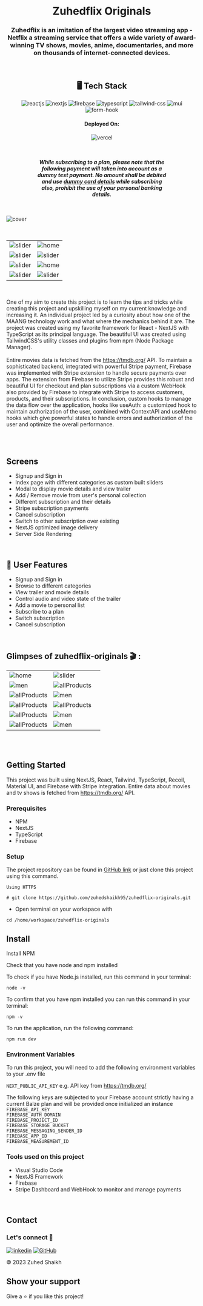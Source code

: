 <h1 align="center">Zuhedflix Originals</h1>

<h3 align="center">Zuhedflix is an imitation of the largest video streaming app - Netflix a streaming service that offers a wide variety of award-winning TV shows, movies, anime, documentaries, and more on thousands of internet-connected devices.</h3>

<br />

<h2 align="center">🖥️ Tech Stack</h2>

<p align="center">
  <img src="https://img.shields.io/badge/React-20232A?style=for-the-badge&logo=react&logoColor=61DAFB" alt="reactjs" />
  <img src="https://img.shields.io/badge/Next-black?style=for-the-badge&logo=next.js&logoColor=white" alt="nextjs" />
  <img src="https://img.shields.io/badge/firebase-%23039BE5.svg?style=for-the-badge&logo=firebase" alt="firebase" />
  <img src="https://img.shields.io/badge/typescript-%23007ACC.svg?style=for-the-badge&logo=typescript&logoColor=white" alt="typescript" />
  <img src="https://img.shields.io/badge/tailwindcss-%2338B2AC.svg?style=for-the-badge&logo=tailwind-css&logoColor=white" alt="tailwind-css" />
  <img src="https://img.shields.io/badge/MUI-%230081CB.svg?style=for-the-badge&logo=mui&logoColor=white" alt="mui" />
  <img src="https://img.shields.io/badge/React%20Hook%20Form-EC5990.svg?style=for-the-badge&logo=React-Hook-Form&logoColor=white" alt="form-hook" />
</p>

<h4 align="center">Deployed On:</h4>

<p align="center">
  <img src="https://img.shields.io/badge/vercel-%23000000.svg?style=for-the-badge&logo=vercel&logoColor=white" alt="vercel" />
</p>

<br />
<br />

<p align="center" style="width:70%; margin: auto;">
<em>
  <b>
    While subscribing to a plan, please note that the following payment will taken into account as a dummy test payment. No amount shall be debited and use <a href='https://stripe.com/docs/testing#cards' target='_blank'>dummy card details</a> while subscribing also, prohibit the use of your personal banking details.
  </b>
</em>
</p>

<br />
<br />

![cover](https://i.ibb.co/RQcQBy7/zuhedflix-originals-gif.gif)

<br />
<br />

<table style="width: 100%; margin: auto;">
  <tr>
    <td>
      <img src="https://i.ibb.co/TcLZb69/Playful-Aesthetic-i-Phone-Mockup-Online-Sale-Instagram-Post-5-Photo-Room-png-Photo-Room.png"  alt="slider" />
    </td>
    <td>
      <img src="https://i.ibb.co/qJDgtjJ/Playful-Aesthetic-i-Phone-Mockup-Online-Sale-Instagram-Post-Photo-Room-png-Photo-Room.png"  alt="home" />
    </td>
  </tr>

  <tr>
    <td>
      <img src="https://i.ibb.co/qYzLL9Z/Playful-Aesthetic-i-Phone-Mockup-Online-Sale-Instagram-Post-1-Photo-Room-png-Photo-Room.png"  alt="slider" />
    </td>
    <td>
      <img src="https://i.ibb.co/MNWbXH3/Playful-Aesthetic-i-Phone-Mockup-Online-Sale-Instagram-Post-6-Photo-Room-png-Photo-Room.png"  alt="slider" />
    </td>
  </tr>

  <tr>
    <td>
      <img src="https://i.ibb.co/HxGQM7y/Playful-Aesthetic-i-Phone-Mockup-Online-Sale-Instagram-Post-3-Photo-Room-png-Photo-Room.png"  alt="slider" />
    </td>
    <td>
      <img src="https://i.ibb.co/gtVq1YN/Playful-Aesthetic-i-Phone-Mockup-Online-Sale-Instagram-Post-4-Photo-Room-png-Photo-Room.png"  alt="home" />
    </td>
  </tr>

  <tr>
    <td>
      <img src="https://i.ibb.co/bNTCNj8/Playful-Aesthetic-i-Phone-Mockup-Online-Sale-Instagram-Post-Photo-Room-png-Photo-Room-1.png"  alt="slider" />
    </td>
    <td>
      <img src="https://i.ibb.co/W5Ltxqq/Playful-Aesthetic-i-Phone-Mockup-Online-Sale-Instagram-Post-2-Photo-Room-png-Photo-Room.png"  alt="slider" />
    </td>
  </tr>
</table>

<br />
<br />

One of my aim to create this project is to learn the tips and tricks while creating this project and upskilling myself on my current knowledge and increasing it. An individual project led by a curiosity about how one of the MAANG technology work and what where the mechanics behind it are. The project was created using my favorite framework for React - NextJS with TypeScript as its principal language. The beautiful UI was created using TailwindCSS's utility classes and plugins from npm (Node Package Manager).
<br />
<br />
Entire movies data is fetched from the <a href='https://tmdb.org/' target='_blank'>https://tmdb.org/</a> API. To maintain a sophisticated backend, integrated with powerful Stripe payment, Firebase was implemented with Stripe extension to handle secure payments over apps. The extension from Firebase to utilize Stripe provides this robust and beautiful UI for checkout and plan subscriptions via a custom WebHook also provided by Firebase to integrate with Stripe to access customers, products, and their subscriptions. In conclusion, custom hooks to manage the data flow over the application, hooks like useAuth: a customized hook to maintain authorization of the user, combined with ContextAPI and useMemo hooks which give powerful states to handle errors and authorization of the user and optimize the overall performance.

<br />

<br />

## Screens

-   Signup and Sign in
-   Index page with different categories as custom built sliders
-   Modal to display movie details and view trailer
-   Add / Remove movie from user's personal collection
-   Different subscription and their details
-   Stripe subscription payments
-   Cancel subscription
-   Switch to other subscription over existing
-   NextJS optimized image delivery
-   Server Side Rendering

<br />

## 🚀 User Features

-   Signup and Sign in
-   Browse to different categories
-   View trailer and movie details
-   Control audio and video state of the trailer
-   Add a movie to personal list
-   Subscribe to a plan
-   Switch subscription
-   Cancel subscription

<br />

## Glimpses of zuhedflix-originals 🎬 :

<table>
  <tr>
    <td><img src="https://i.ibb.co/3fBLhB2/1.png"  alt="home" /></td>
    <td><img src="https://i.ibb.co/9g0wNQ4/14.png"  alt="slider" /></td>
  </tr>
  <tr>
    <td><img src="https://i.ibb.co/fYdBWVt/3.png"  alt="men" /></td>
   <td><img src="https://i.ibb.co/XWd7p0P/4.png"  alt="allProducts" /></td>
  </tr>
  <tr>
    <td><img src="https://i.ibb.co/BZHPFDJ/5.png" alt="allProducts" /></td>
    <td><img src="https://i.ibb.co/WK1GnRC/6.png"  alt="men" /></td>
  </tr>
  <tr>
    <td><img src="https://i.ibb.co/bNtY7xW/7.png" alt="allProducts" /></td>
    <td><img src="https://i.ibb.co/JCDxPqn/12.png" alt="allProducts" /></td>
  </tr>
  <tr>
    <td><img src="https://i.ibb.co/N99PXtv/11.png" alt="allProducts" /></td>
    <td><img src="https://i.ibb.co/Ph4qpJq/10.png"  alt="men" /></td>
  </tr>
  <tr>
    <td><img src="https://i.ibb.co/Zh2Vb7j/9.png" alt="allProducts" /></td>
    <td><img src="https://i.ibb.co/23mcDyX/8.png"  alt="men" /></td>
    <td></td>
  </tr>
</table>

<br />

<br />

## Getting Started

This project was built using NextJS, React, Tailwind, TypeScript, Recoil, Material UI, and Firebase with Stripe integration. Entire data about movies and tv shows is fetched from <a href='https://tmdb.org/' target='_blank'>https://tmdb.org/</a> API.

### Prerequisites

-   NPM
-   NextJS
-   TypeScript
-   Firebase

### Setup

The project repository can be found in [GitHub link](https://github.com/zuhedshaikh95/zuhedflix-originals) or just clone this project using this command.

```
Using HTTPS

# git clone https://github.com/zuhedshaikh95/zuhedflix-originals.git
```

-   Open terminal on your workspace with

```
cd /home/workspace/zuhedflix-originals
```

## Install

Install NPM

Check that you have node and npm installed

To check if you have Node.js installed, run this command in your terminal:

```
node -v
```

To confirm that you have npm installed you can run this command in your terminal:

```
npm -v
```

To run the application, run the following command:

```
npm run dev
```

### Environment Variables

To run this project, you will need to add the following environment variables to your .env file

`NEXT_PUBLIC_API_KEY`
e.g. API key from <a href='https://tmdb.org/' target='_blank'>https://tmdb.org/</a>

The following keys are subjected to your Firebase account strictly having a current Balze plan and will be provided once initialized an instance
</br>
`FIREBASE_API_KEY` </br>
`FIREBASE_AUTH_DOMAIN` </br>
`FIREBASE_PROJECT_ID` </br>
`FIREBASE_STORAGE_BUCKET` </br>
`FIREBASE_MESSAGING_SENDER_ID` </br>
`FIREBASE_APP_ID` </br>
`FIREBASE_MEASUREMENT_ID` </br>

### Tools used on this project

-   Visual Studio Code
-   NextJS Framework
-   Firebase
-   Stripe Dashboard and WebHook to monitor and manage payments

<br />

## Contact

### Let's connect 🤝 <br />

[![linkedin](https://img.shields.io/badge/Zuhed_Shaikh-0077B5?style=for-the-badge&logo=linkedin&logoColor=white)](https://www.linkedin.com/in/zuhedshaikh95/)
[![GitHub](https://img.shields.io/badge/Zuhed_Shaikh-20232A?style=for-the-badge&logo=Github&logoColor=white)](https://github.com/zuhedshaikh95)

© 2023 Zuhed Shaikh

## Show your support

Give a ⭐️ if you like this project!
